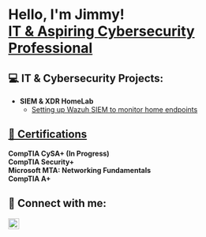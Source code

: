<h1>Hello, I'm Jimmy! <br/><a href="https://github.com/j-dang4">IT & Aspiring Cybersecurity Professional</a></h1>

<h2>💻 IT & Cybersecurity Projects:</h2>

- <b>SIEM & XDR HomeLab</b>
  - [Setting up Wazuh SIEM to monitor home endpoints](https://github.com/joshmadakor1/Algorithms-Practice)
<!--- <b>Full Stack Web App (React, NodeJS, Azure, and Machine Learning Components)</b>
  - [Image Analysis Middleware](https://github.com/joshmadakor1/4chan-Image-Analysis-Middleware-C964) <b><i>(Potentially NSFW)</b></i>
- <b>PowerShell</b>
  - [Windows EventLog: Failed RDP Logins Source IP to full GeoData Conversion](https://github.com/joshmadakor1/Sentinel-Lab)
  - [JWipe (Disk Wiping Utility)](https://github.com/joshmadakor1/Jwipe.PowerShell)
  - [Active Directory Bulk User Creation](https://github.com/joshmadakor1/AD_PS)
  - [FIM (File Integrity Monitor)](https://github.com/joshmadakor1/PowerShell-Integrity-FIM)
- <b>C# (.NET Desktop Applications)</b>
  - [Ransomware Proof of Concept (Encrypter)](https://github.com/joshmadakor1/EncrypterPOC)
  - [Ransomware Proof of Concept (Decrypter)](https://github.com/joshmadakor1/DecrypterPOC)
  - [Keylogger with Email Capability](https://github.com/joshmadakor1/Key-Logger-With-Email)
- <b>Python</b>
  - [Package Delivery Application (Datastructures and Algorithms Demo)](https://github.com/joshmadakor1/Package-Delivery-Pathfinding-Algorithm)
-->
<h2><a href="https://www.credly.com/users/jimmy-dang.cfdec763/badges">📑 Certifications</a></h2>
 <b>CompTIA CySA+ (In Progress)</b><br/>
 <b>CompTIA Security+</b><br/>
 <b>Microsoft MTA: Networking Fundamentals</b><br/>
 <b>CompTIA A+</b>
<h2> 🤳 Connect with me:</h2>

[<img align="left" alt="JimmyDang | LinkedIn" width="22px" src="https://upload.wikimedia.org/wikipedia/commons/thumb/8/81/LinkedIn_icon.svg/2048px-LinkedIn_icon.svg.png" />][linkedin]


[linkedin]: https://linkedin.com/in/jimmydang97

<!--
**joshmadakor1/joshmadakor1** is a ✨ _special_ ✨ repository because its `README.md` (this file) appears on your GitHub profile.

Here are some ideas to get you started:

- 🔭 I’m currently working on ...
- 🌱 I’m currently learning ...
- 👯 I’m looking to collaborate on ...
- 🤔 I’m looking for help with ...
- 💬 Ask me about ...
- 📫 How to reach me: ...
- 😄 Pronouns: ...
- ⚡ Fun fact: ...
-->
